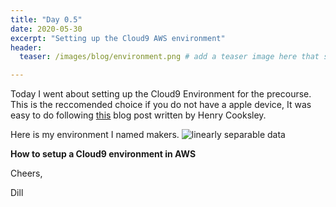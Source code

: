 ```yaml
---
title: "Day 0.5"
date: 2020-05-30
excerpt: "Setting up the Cloud9 AWS environment"
header:
  teaser: /images/blog/environment.png # add a teaser image here that sums up what the blog post is about for display on blog page, the image should go in the image/blog folder

---
```

Today I went about setting up the Cloud9 Environment for the precourse. This is the reccomended choice if you do not have a apple device, It was easy to do following [this]("https://blog.makersacademy.com/how-to-get-a-professional-coding-environment-anywhere-with-aws-cloud9-f13d0424271") blog post written by Henry Cooksley.


Here is my environment I named makers.
<img src="{{ site.url }}{{ site.baseurl }}/images/blog/environment.png" alt="linearly separable data">

**How to setup a Cloud9 environment in AWS**

Cheers,

Dill